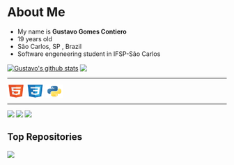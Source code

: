 # About Me
- My name is **Gustavo Gomes Contiero**
- 19 years old
- São Carlos, SP , Brazil
- Software engeneering student in IFSP-São Carlos
<div>
<a href="https://github.com/anuraghazra/github-readme-stats"><img align="center" src="https://github-readme-stats.vercel.app/api?username=gcontiero11&show_icons=true&include_all_commits=true&theme=buefy&hide_border=true" alt="Gustavo's github stats" /></a> <a href="https://github.com/anuraghazra/github-readme-stats"><img align="center" src="https://github-readme-stats.vercel.app/api/top-langs/?username=gcontiero11&layout=compact&theme=buefy&hide_border=true" /></a>
</div>

---

<div>
  <img align="center" alt="Rafa-HTML" height="30" width="40" src="https://raw.githubusercontent.com/devicons/devicon/master/icons/html5/html5-original.svg">
  <img align="center" alt="Rafa-CSS" height="30" width="40" src="https://raw.githubusercontent.com/devicons/devicon/master/icons/css3/css3-original.svg">
  <img align="center" alt="Rafa-Python" height="30" width="40" src="https://raw.githubusercontent.com/devicons/devicon/master/icons/python/python-original.svg">
</div>
  
---

<div>
<a href = "mailto:gustcontiero@gmail.com"><img src="https://img.shields.io/badge/-Gmail-%23333?style=for-the-badge&logo=gmail&logoColor=white" target="_blank"></a>
<a href="https://www.linkedin.com/in/gustavo-contiero-237207271/" target="_blank"><img src="https://img.shields.io/badge/-LinkedIn-%230077B5?style=for-the-badge&logo=linkedin&logoColor=white" target="_blank"></a>
<a href="https://instagram.com/gustavo_contiero" target="_blank"><img src="https://img.shields.io/badge/-Instagram-%23E4405F?style=for-the-badge&logo=instagram&logoColor=white" target="_blank"></a>  
</div>

## Top Repositories

<a href="https://github.com/gcontiero11/Python_Exercises">
  <img align="center" src="https://github-readme-stats.vercel.app/api/pin/?username=gcontiero11&repo=Python_Exercises&theme=dark"/>
</a>

